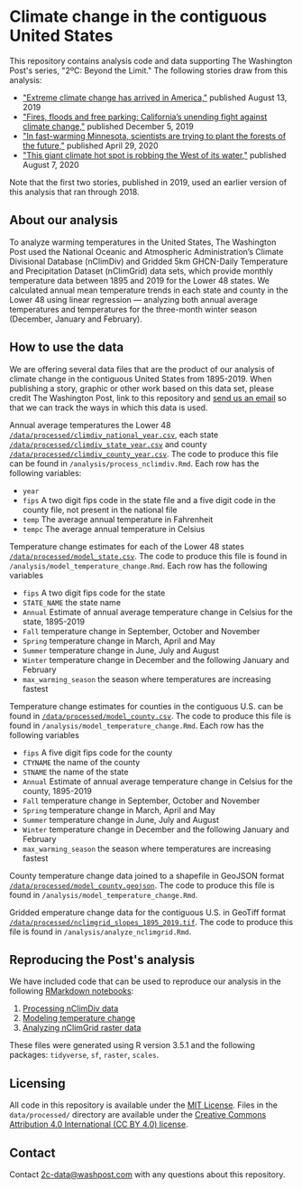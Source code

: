 # Climate change in the contiguous United States

This repository contains analysis code and data supporting The Washington Post's series, "2ºC: Beyond the Limit." The following stories draw from this analysis:

- ["Extreme climate change has arrived in America,"](https://www.washingtonpost.com/graphics/2019/national/climate-environment/climate-change-america/) published August 13, 2019
- ["Fires, floods and free parking: California’s unending fight against climate change,"](https://www.washingtonpost.com/graphics/2019/national/climate-environment/climate-change-california/) published December 5, 2019
- ["In fast-warming Minnesota, scientists are trying to plant the forests of the future,"](https://www.washingtonpost.com/graphics/2020/climate-solutions/climate-change-minnesota/) published April 29, 2020
- ["This giant climate hot spot is robbing the West of its water,"](https://www.washingtonpost.com/graphics/2020/national/climate-environment/climate-change-colorado-utah-hot-spot/) published August 7, 2020

Note that the first two stories, published in 2019, used an earlier version of this analysis that ran through 2018.

## About our analysis

To analyze warming temperatures in the United States, The Washington Post used the National Oceanic and Atmospheric Administration’s Climate Divisional Database (nClimDiv) and Gridded 5km GHCN-Daily Temperature and Precipitation Dataset (nClimGrid) data sets, which provide monthly temperature data between 1895 and 2019 for the Lower 48 states. We calculated annual mean temperature trends in each state and county in the Lower 48 using linear regression — analyzing both annual average temperatures and temperatures for the three-month winter season (December, January and February).

## How to use the data

We are offering several data files that are the product of our analysis of climate change in the contiguous United States from 1895-2019. When publishing a story, graphic or other work based on this data set, please credit The Washington Post, link to this repository and [send us an email](mailto:2c-data@washpost.com) so that we can track the ways in which this data is used.

Annual average temperatures the Lower 48 [`/data/processed/climdiv_national_year.csv`](https://github.com/washingtonpost/washingtonpost/data-2C-beyond-the-limit-usa/raw/master/data/processed/climdiv_national_year.csv), each state [`/data/processed/climdiv_state_year.csv`](https://github.com/washingtonpost/data-2C-beyond-the-limit-usa/raw/master/data/processed/climdiv_state_year.csv) and county [`/data/processed/climdiv_county_year.csv`](https://raw.githubusercontent.com/washingtonpost/data-2C-beyond-the-limit-usa/master/data/processed/climdiv_county_year.csv). The code to produce this file can be found in `/analysis/process_nclimdiv.Rmd`. Each row has the following variables:

- `year`
- `fips` A two digit fips code in the state file and a five digit code in the county file, not present in the national file
- `temp` The average annual temperature in Fahrenheit
- `tempc` The average annual temperature in Celsius

Temperature change estimates for each of the Lower 48 states   [`/data/processed/model_state.csv`](https://github.com/washingtonpost/data-2C-beyond-the-limit-usa/raw/main/data/processed/model_state.csv). The code to produce this file is found in `/analysis/model_temperature_change.Rmd`. Each row has the following variables

- `fips` A two digit fips code for the state
- `STATE_NAME` the state name
- `Annual` Estimate of annual average temperature change in Celsius for the state, 1895-2019
- `Fall` temperature change in September, October and November
- `Spring` temperature change in March, April and May
- `Summer` temperature change in June, July and August
- `Winter` temperature change in December and the following January and February
- `max_warming_season` the season where temperatures are increasing fastest

Temperature change estimates for counties in the contiguous U.S. can be found in [`/data/processed/model_county.csv`](https://github.com/washingtonpost/data-2C-beyond-the-limit-usa/raw/main/data/processed/model_county.csv). The code to produce this file is found in `/analysis/model_temperature_change.Rmd`.  Each row has the following variables

- `fips` A five digit fips code for the county
- `CTYNAME` the name of the county
- `STNAME` the name of the state
- `Annual` Estimate of annual average temperature change in Celsius for the county, 1895-2019
- `Fall` temperature change in September, October and November
- `Spring` temperature change in March, April and May
- `Summer` temperature change in June, July and August
- `Winter` temperature change in December and the following January and February
- `max_warming_season` the season where temperatures are increasing fastest

County temperature change data joined to a shapefile in GeoJSON format [`/data/processed/model_county.geojson`](https://github.com/washingtonpost/data-climate-change-usa/raw/main/data/processed/model_county.geojson). The code to produce this file is found in `/analysis/model_temperature_change.Rmd`.

Gridded emperature change data for the contiguous U.S. in GeoTiff format [`/data/processed/nclimgrid_slopes_1895_2019.tif`](https://github.com/washingtonpost/data-climate-change-usa/raw/main/data/processed/nclimgrid_slopes_1895_2019.tif). The code to produce this file is found in `/analysis/analyze_nclimgrid.Rmd`.

## Reproducing the Post's analysis

We have included code that can be used to reproduce our analysis in the following [RMarkdown notebooks](https://rmarkdown.rstudio.com/):

1. [Processing nClimDiv data](https://washingtonpost.github.io/data-2C-beyond-the-limit-usa/analysis/process_nclimdiv.html)
2. [Modeling temperature change](https://washingtonpost.github.io/data-2C-beyond-the-limit-usa/analysis/model_temperature_change.html)
3. [Analyzing nClimGrid raster data](https://washingtonpost.github.io/data-2C-beyond-the-limit-usa/analysis/analyze_nclimgrid.html)

These files were generated using R version 3.5.1 and the following packages: `tidyverse`, `sf`, `raster`, `scales`.

## Licensing

All code in this repository is available under the [MIT License](https://opensource.org/licenses/MIT). Files in the `data/processed/` directory are available under the [Creative Commons Attribution 4.0 International (CC BY 4.0) license](https://creativecommons.org/licenses/by/4.0/).

## Contact

Contact 2c-data@washpost.com with any questions about this repository.
